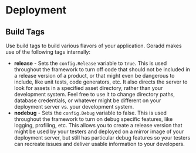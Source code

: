 # Deployment

## Build Tags
Use build tags to build various flavors of your application. Goradd makes use of the following tags internally:
* **release** - Sets the `config.Release` variable to `true`. This is used throughout the framework to turn off code 
that should not be included in a release version of a product, or that might even be dangerous to include, like unit
tests, code generators, etc. It also directs the server to look for assets in a specified asset directory, rather
than your development system. Feel free to use it to change directory paths, database credentials, or whatever
might be different on your deployment server vs. your development system.
* **nodebug** - Sets the `config.Debug` variable to false. This is used throughout the framework to turn on debug
specific features, like logging, profiling, etc. This allows you to create a release version that might be used
by your testers and deployed on a mirror image of your deployment server, but still has particular debug features so 
your testers can recreate issues and deliver usable information to your developers.

